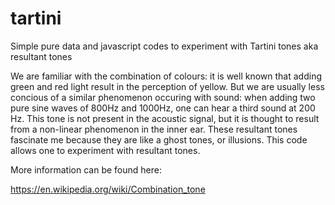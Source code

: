 # tartini

Simple pure data and javascript codes to experiment with Tartini tones aka resultant tones

We are familiar with the combination of colours: it is well known that adding green and red light result in the perception of yellow. But we are usually less concious of a similar phenomenon occuring with sound: when adding two pure sine waves of 800Hz and 1000Hz, one can hear a third sound at 200 Hz. This tone is not present in the acoustic signal, but it is thought to result from a non-linear phenomenon in the inner ear. These resultant tones fascinate me because they are like a ghost tones, or illusions. This code allows one to experiment with resultant tones.

More information can be found here:

https://en.wikipedia.org/wiki/Combination_tone
